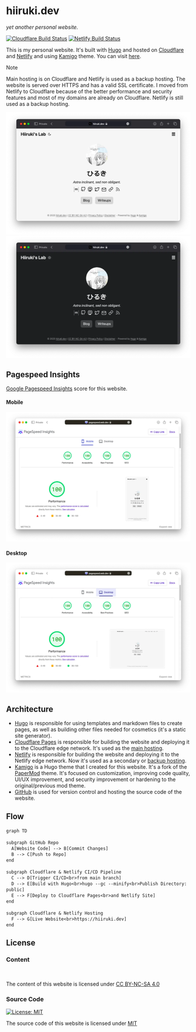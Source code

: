 # hiiruki.dev

_yet another personal website._

[![Cloudflare Build Status](https://img.shields.io/endpoint?url=https://pages.hiiruki.dev/project/hiiruki-dev?label=hiiruki.dev)](hiiruki.dev) [![Netlify Build Status](https://api.netlify.com/api/v1/badges/73730c94-7f54-47c9-bd39-054054829340/deploy-status)](https://app.netlify.com/sites/hiiruki/deploys "Netlify Status")

This is my personal website. It's built with [Hugo](https://gohugo.io/) and hosted on [Cloudflare](https://cloudflare.com/) and [Netlify](https://www.netlify.com/) and using [Kamigo](https://github.com/hiiruki/hugo-Kamigo) theme. You can visit [here](https://hiiruki.dev).

> [!NOTE]
> Main hosting is on Cloudflare and Netlify is used as a backup hosting. The website is served over HTTPS and has a valid SSL certificate. I moved from Netlify to Cloudflare because of the better performance and security features and most of my domains are already on Cloudflare. Netlify is still used as a backup hosting.

![light mode](.github/images/light_mode.webp#center "Light mode")
![dark mode](.github/images/dark_mode.webp#center "Dark mode")

## Pagespeed Insights

[Google Pagespeed Insights](https://pagespeed.web.dev/analysis/https-hiiruki-dev/rqaiq47qyp?form_factor=mobile) score for this website.

#### Mobile

![mobile](.github/images/mobile.webp#center "Mobile")

#### Desktop

![desktop](.github/images/desktop.webp#center "Desktop")

## Architecture

- [Hugo](https://gohugo.io/) is responsible for using templates and markdown files to create pages, as well as building other files needed for cosmetics (it's a static site generator).
- [Cloudflare Pages](https://pages.cloudflare.com/) is responsible for building the website and deploying it to the Cloudflare edge network. It's used as the [main hosting](https://hiiruki-dev.pages.dev/).
- [Netlify](https://www.netlify.com/) is responsible for building the website and deploying it to the Netlify edge network. Now it's used as a secondary or [backup hosting](https://hiiruki.netlify.app/).
- [Kamigo](https://github.com/hiiruki/hugo-Kamigo) is a Hugo theme that I created for this website. It's a fork of the [PaperMod](https://github.com/adityatelange/hugo-PaperMod) theme. It's focused on customization, improving code quality, UI/UX improvement, and security improvement or hardening to the original/previous mod theme.
- [GitHub](https://github.com) is used for version control and hosting the source code of the website.

## Flow

```mermaid
graph TD

subgraph GitHub Repo
  A[Website Code] --> B[Commit Changes]
  B --> C[Push to Repo]
end

subgraph Cloudflare & Netlify CI/CD Pipeline
  C --> D[Trigger CI/CD<br>from main branch]
  D --> E[Build with Hugo<br>hugo --gc --minify<br>Publish Directory: public]
  E --> F[Deploy to Cloudflare Pages<br>and Netlify Site]
end

subgraph Cloudflare & Netlify Hosting
  F --> G[Live Website<br>https://hiiruki.dev]
end
```

## License

### Content

 <p xmlns:cc="http://creativecommons.org/ns#" ><a href="https://creativecommons.org/licenses/by-nc-sa/4.0/?ref=chooser-v1" target="_blank" rel="license noopener noreferrer" style="display:inline-block;"><img style="height:22px!important;margin-left:3px;vertical-align:text-bottom;" src="https://mirrors.creativecommons.org/presskit/icons/cc.svg?ref=chooser-v1" alt=""><img style="height:22px!important;margin-left:3px;vertical-align:text-bottom;" src="https://mirrors.creativecommons.org/presskit/icons/by.svg?ref=chooser-v1" alt=""><img style="height:22px!important;margin-left:3px;vertical-align:text-bottom;" src="https://mirrors.creativecommons.org/presskit/icons/nc.svg?ref=chooser-v1" alt=""><img style="height:22px!important;margin-left:3px;vertical-align:text-bottom;" src="https://mirrors.creativecommons.org/presskit/icons/sa.svg?ref=chooser-v1" alt=""></a></p>


The content of this website is licensed under [CC BY-NC-SA 4.0](https://creativecommons.org/licenses/by-nc-sa/4.0/)

### Source Code

[![License: MIT](https://img.shields.io/badge/license-MIT-blue.svg)](https://opensource.org/licenses/MIT)

The source code of this website is licensed under [MIT](/LICENSE)
